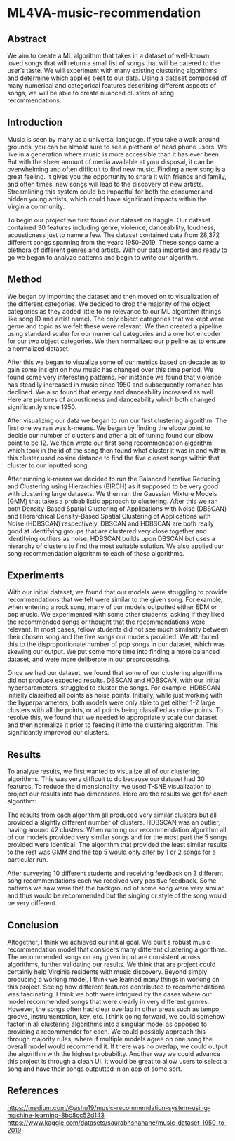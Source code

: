 # ML4VA-music-recommendation

## Abstract
We aim to create a ML algorithm that takes in a dataset of well-known, loved songs that will return a small list of songs
that will be catered to the user’s taste. We will experiment with many existing clustering algorithms and determine which applies best to our data. Using a dataset composed of many numerical and categorical features describing different aspects of songs, we will be able to create nuanced clusters of song recommendations.

## Introduction
Music is seen by many as a universal language. If you take a walk around grounds, you can be almost sure to see a
plethora of head phone users. We live in a generation where music is more accessible than it has ever been. But with
the sheer amount of media available at your disposal, it can be overwhelming and often difficult to find new music.
Finding a new song is a great feeling. It gives you the opportunity to share it with friends and family, and often times,
new songs will lead to the discovery of new artists. Streamlining this system could be impactful for both the consumer
and hidden young artists, which could have significant impacts within the Virginia community.

To begin our project we first found our dataset on Kaggle. Our dataset contained 30 features including genre, violence, danceability, loudness, acousticness just to name a few. The dataset contained data from 28,372 different songs spanning from the years 1950-2019. These songs came a plethora of different genres and artists. With our data imported and ready to go we began to analyze patterns and begin to write our algorithm. 


## Method
We began by importing the dataset and then moved on to visualization of the different categories. We decided to drop the majority of the object categories as they added little to no relevance to our ML algorithm (things like song ID and artist name). The only object categories that we kept were genre and topic as we felt these were relevant. We then created a pipeline using standard scaler for our numerical categories and a one hot encoder for our two object categories. We then normalized our pipeline as to ensure a normalized dataset. 

After this we began to visualize some of our metrics based on decade as to gain some insight on how music has changed over this time period. We found some very interesting patterns. For instance we found that violence has steadily increased in music since 1950 and subsequently romance has declined. We also found that energy and danceability increased as well. Here are pictures of acousticness and danceability which both changed significantly since 1950. 

After visualizing our data we began to run our first clustering algorithm. The first one we ran was k-means. We began by finding the elbow point to decide our number of clusters and after a bit of tuning found our elbow point to be 12. We then wrote our first song recommendation algorithm which took in the id of the song then found what cluster it was in and within this cluster used cosine distance to find the five closest songs within that cluster to our inputted song. 

After running k-means we decided to run the Balanced Iterative Reducing and Clustering using Hierarchies (BIRCH) as it supposed to be very good with clustering large datasets. We then ran the Gaussian Mixture Models (GMM) that takes a probabilistic approach to clustering. After this we ran both Density-Based Spatial Clustering of Applications with Noise (DBSCAN) and Hierarchical Density-Based Spatial Clustering of Applications with Noise (HDBSCAN) respectively. DBSCAN and HDBSCAN are both really good at identifying groups that are clustered very close together and identifying outliers as noise. HDBSCAN builds upon DBSCAN but uses a hierarchy of clusters to find the most suitable solution. We also applied our song recommendation algorithm to each of these algorithms. 

## Experiments
 With our initial dataset, we found that our models were struggling to provide recommendations that we felt were similar to the given song. For example, when entering a rock song, many of our models outputted either EDM or pop music. We experimented with some other students, asking if they liked the recommended songs or thought that the recommendations were relevant. In most cases, fellow students did not see much similarity between their chosen song and the five songs our models provided. We attributed this to the disproportionate number of pop songs in our dataset, which was skewing our output. We put some more time into finding a more balanced dataset, and were more deliberate in our preprocessing.
 
 Once we had our dataset, we found that some of our clustering algorithms did not produce expected results. DBSCAN and HDBSCAN, with our initial hyperparameters, struggled to cluster the songs. For example, HDBSCAN initially classified all points as noise points. Initially, while  just working with the hyperparameters, both models were only able to get either 1-2 large clusters with all the points, or all points being classified as noise points. To resolve this, we found that we needed to appropriately scale our dataset and then normalize it prior to feeding it into the clustering algorithm. This significantly improved our clusters. 

## Results
To analyze results, we first wanted to visualize all of our clustering algorithms. This was very difficult to do because our dataset had 30 features. To reduce the dimensionality, we used T-SNE visualization to project our results into two dimensions. Here are the results we got for each algorithm: 

The results from each algorithm all produced very similar clusters but all provided a slightly different number of clusters. HDBSCAN was an outlier, having around 42 clusters. When running our recommendation algorithm all of our models provided very similar songs and for the most part the 5 songs provided were identical. The algorithm that provided the least similar results to the rest was GMM and the top 5 would only alter by 1 or 2 songs for a particular run. 

After surveying 10 different students and receiving feedback on 3 different song recommendations each we received very positive feedback. Some patterns we saw were that the background of some song were very similar and thus would be recommended but the singing or style of the song would be very different.  

## Conclusion
Altogether, I think we achieved our initial goal. We built a robust music recommendation model that considers many different clustering algorithms. The recommended songs on any given input are consistent across algorithms, further validating our results. We think that are project could certainly help Virginia residents with music discovery. Beyond simply producing a working model, I think we learned many things in working on this project. Seeing how different features contributed to recommendations was fascinating. I think we both were intrigued by the cases where our model recommended songs that were clearly in very different genres. However, the songs often had clear overlap in other areas such as tempo, groove, instrumentation, key, etc. I think going forward, we could somehow factor in all clustering algorithms into a singular model as opposed to providing a recommender for each. We could possibly approach this through majority rules, where if multiple models agree on one song the overall model would recommend it. If there was no overlap, we could output the algorithm with the highest probability. Another way we could advance this project is through a clean UI. It would be great to allow users to select a song and have their songs outputted in an app of some sort. 

## References
https://medium.com/@ashu19/music-recommendation-system-using-machine-learning-8bc8cc52d143
https://www.kaggle.com/datasets/saurabhshahane/music-dataset-1950-to-2019
